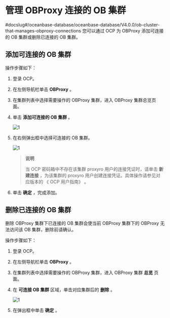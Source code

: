 # 管理 OBProxy 连接的 OB 集群
#docslug#/oceanbase-database/oceanbase-database/V4.0.0/ob-cluster-that-manages-obproxy-connections
您可以通过 OCP 为 OBProxy 添加可连接的 OB 集群或删除已连接的 OB 集群。

## 添加可连接的 OB 集群

操作步骤如下：

1. 登录 OCP。

2. 在左侧导航栏单击 **OBProxy** 。

3. 在集群列表中选择需要操作的 OBProxy 集群，进入 OBProxy 集群总览页面。

4. 单击 **添加可连接的 OB 集群** 。

   ![1](https://help-static-aliyun-doc.aliyuncs.com/assets/img/zh-CN/3640360261/p271529.png)

5. 在右侧弹出框中选择可连接的 OB 集群。

   ![1](https://help-static-aliyun-doc.aliyuncs.com/assets/img/zh-CN/6589360261/p271754.png)

   >**说明**
   >
   >当 OCP 密码箱中不存在该集群 proxyro 用户的连接凭证时，请单击 **新建连接** ，为该集群的 proxyro 用户创建连接凭证。具体操作请参见对应版本的 《 OCP 用户指南》 。

6. 单击 **确定** ，完成添加。

## 删除已连接的 OB 集群

删除 OBProxy 集群下已连接的 OB 集群会使当前 OBProxy 集群下的 OBProxy 无法访问该 OB 集群，删除前请确认。

操作步骤如下：

1. 登录 OCP。

2. 在左侧导航栏单击 **OBProxy** 。

3. 在集群列表中选择需要操作的 OBProxy 集群，进入 OBProxy 集群 **总览** 页面。

4. 在 **可连接 OB 集群** 区域，单击对应集群后的 **删除** 。
   
   ![1](https://help-static-aliyun-doc.aliyuncs.com/assets/img/zh-CN/6620460261/p271769.png)

5. 在弹出框中单击 **确定** 。
